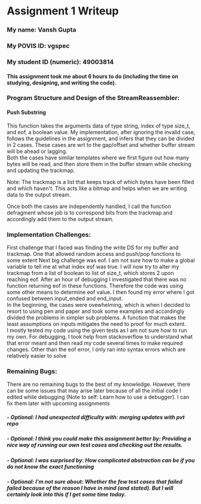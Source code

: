 Assignment 1 Writeup
=============

### My name: Vansh Gupta

### My POVIS ID: vgspec

### My student ID (numeric): 49003814

#### This assignment took me about 6 hours to do (including the time on studying, designing, and writing the code).

### Program Structure and Design of the StreamReassembler:  
#### Push Substring
This function takes the arguments data of type string, index of type size_t, and eof, a boolean value. My implementation, after ignoring the invalid case, follows the guidelines in the assignment, and infers that they can be divided in 2 cases. These cases are wrt to the gap/offset and whether buffer stream will be ahead or lagging.  
Both the cases have similar templates where we first figure out how many bytes will be read, and then store them in the buffer stream while checking and updating the trackmap.  

Note: The trackmap is a list that keeps track of which bytes have been filled and which haven't. This acts like a bitmap and helps when we are writing data to the output stream.  

Once both the cases are independently handled, I call the function defragment whose job is to correspond bits from the trackmap and accordingly add them to the output stream.

### Implementation Challenges:  
First challenge that I faced was finding the write DS for my buffer and trackmap. One that allowed random access and push/pop functions to some extent
Next big challenge was eof. I am not sure how to make a global variable to tell me at what index eof was true. I will now try to alter my trackmap from a list of boolean to list of size_t, which stores 2 upon reaching eof. After an hour of debugging I investigated that there was no function returning eof  in these functions. Therefore the code was using some other means to determine eof value. I then found my error where I got confused between input_ended and end_input.  
In the beginning, the cases were ovewhelming, which is when I decided to resort to using pen and paper and took some examples and accordingly divided the problems in simpler sub problems. A function that makes the least assumptions on inputs mitigates the need to proof for much extent.  
I mostly tested my code using the given tests as I am not sure how to run my own. For debugging, I took help from stackoverflow to understand what that error meant and then read my code several times to make required changes. Other than the eof error, I only ran into syntax errors which are relatively easier to solve

### Remaining Bugs:  
There are no remaining bugs to the best of my knowledge. However, there can be some issues that may arise later because of all the initial code I edited while debugging (Note to self: Learn how to use a debugger). I can fix them later with upcoming assignments

##### - Optional: I had unexpected difficulty with: merging updates with pvt repo

##### - Optional: I think you could make this assignment better by: Providing a nice way of running our own test cases and checking out the results.

##### - Optional: I was surprised by: How complicated abstraction can be if you do not know the exact functioning

##### - Optional: I'm not sure about: Whether the few test cases that failed failed because of the reason I have in mind (and stated). But I will certainly look into this if I get some time today.
